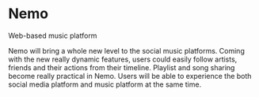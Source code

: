 # Nemo
Web-based music platform

Nemo will bring a whole new level to the social music platforms. Coming with the new really dynamic features, users could easily follow artists, friends and their actions from their timeline. Playlist and song sharing become really practical in Nemo. Users will be able to experience the both social media platform and music platform at the same time.
